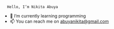       Hello, I’m Nikita Abuya
- 🌱 I’m currently learning programming
- 📫 You can reach me on abuyanikita@gmail.com

<!---
nikitaabuya/nikitaabuya is a ✨ special ✨ repository because its `README.md` (this file) appears on your GitHub profile.
You can click the Preview link to take a look at your changes.
--->
